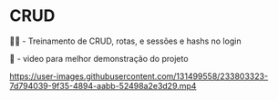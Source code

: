 # CRUD
🏋️‍♀️ - Treinamento de CRUD, rotas, e sessões e hashs no login

🎥 - video para melhor demonstração do projeto

https://user-images.githubusercontent.com/131499558/233803323-7d794039-9f35-4894-aabb-52498a2e3d29.mp4








